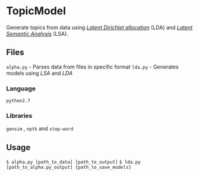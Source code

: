 # TopicModel
Generate topics from data using *[Latent Dirichlet allocation](https://en.wikipedia.org/wiki/Latent_Dirichlet_allocation)* (LDA) and *[Latent Semantic Analysis](https://en.wikipedia.org/wiki/Latent\_semantic\_analysis)* (LSA).

## Files
`alpha.py` - Parses data from files in specific format
`lda.py` - Generates models using *LSA* and *LDA*

### Language
`python2.7`
### Libraries
`gensim` , `nptk` and `stop-word`

## Usage
`$ alpha.py [path_to_data] [path_to_output]`
`$ lda.py [path_to_alpha.py_output] [path_to_save_models]`
